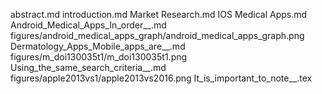 abstract.md
introduction.md
Market Research.md
IOS Medical Apps.md
Android_Medical_Apps_In_order__.md
figures/android_medical_apps_graph/android_medical_apps_graph.png
Dermatology_Apps_Mobile_apps_are__.md
figures/m_doi130035t1/m_doi130035t1.png
Using_the_same_search_criteria__.md
figures/apple2013vs1/apple2013vs2016.png
It_is_important_to_note__.tex

